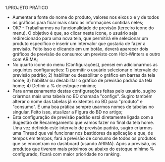 1.PROJETO PRÁTICO
- Aumentar a fonte do nome do produto, valores nos eixos x e y de todos os gráficos para ficar mais claro as informações contidas neles;
- OK? - Trabalharmos na funcionalidade de previsão (terceiro ícone do menu). O objetivo é que, ao clicar neste ícone, o usuário seja redirecionado para uma nova tela, que permitirá ele selecionar um produto específico e inserir um intervalor que gostaria de fazer a previsão. Feito isso e clicando em um botão, deverá aparecer dois gráficos de previsão de consumo: um previsto com Holt-Winters e outro com ARIMA;
- No quarto ícone do menu (Configurações), pensei em adicionarmos as seguintes configurações: 1) permitir o usuário selecionar o intervalo de previsão padrão; 2) habilitar ou desabilitar o gráfico em barras da tela home; 3) habilitar ou desabilitar o gráfico de previsão padrão da tela home; 4) Definir a % de estoque mínimo;
- Para armazenamento destas configurações feitas pelo usuário, sugiro criarmos mais uma tabela no BD chamada "configs". Sugiro também alterar o nome das tabelas já existentes no BD para "produto" e "consumo". É uma boa prática sempre usarmos nomes de tabelas no singular. Feito isso, atualizar a Figura do BD no artigo;
- Esta configuração de previsão padrão está diretamente ligada com a Sugestão de Recarregamento que vamos fazer no final da tela home. Uma vez definido este intervalo de previsão padrão, sugiro criarmos uma Thread que vai funcionar nos bastidores da aplicação e que, de tempos em tempos, fará a previsão de consumo de todos os produtos que se encontram no dashboard (usando ARIMA). Após a previsão, os produtos que tiverem mais próximos ou abaixo do estoque mínimo % configurado, ficará com maior prioridade no ranking.    